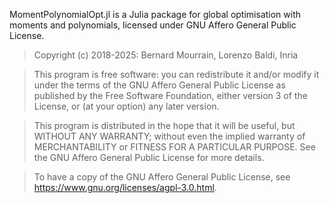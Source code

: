 MomentPolynomialOpt.jl is a Julia package for global optimisation with moments and polynomials, licensed under GNU Affero General Public License.

> Copyright (c) 2018-2025: Bernard Mourrain, Lorenzo Baldi, Inria

>    This program is free software: you can redistribute it and/or modify
>    it under the terms of the GNU Affero General Public License as
>    published by the Free Software Foundation, either version 3 of the
>    License, or (at your option) any later version.

>    This program is distributed in the hope that it will be useful,
>    but WITHOUT ANY WARRANTY; without even the implied warranty of
>    MERCHANTABILITY or FITNESS FOR A PARTICULAR PURPOSE.  See the
>    GNU Affero General Public License for more details.

>    To have a copy of the GNU Affero General Public License, see <https://www.gnu.org/licenses/agpl-3.0.html>.
	
